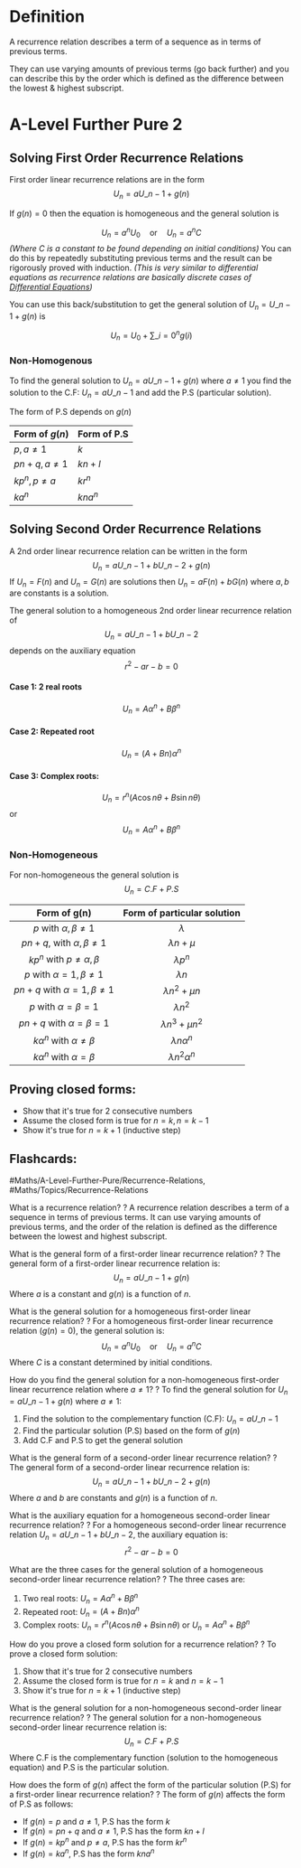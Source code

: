 # Definition

A recurrence relation describes a term of a sequence as in terms of previous terms.

They can use varying amounts of previous terms (go back further) and you can describe this by the order which is defined as the difference between the lowest & highest subscript.

# A-Level Further Pure 2

## Solving First Order Recurrence Relations

First order linear recurrence relations are in the form
$$U_n = aU\_{n-1} + g(n)$$

If $g(n) = 0$ then the equation is homogeneous and the general solution is

$$U_n = a^nU_0 \quad \text{or} \quad U_n = a^nC$$
*(Where $C$ is a constant to be found depending on initial conditions)*
You can do this by repeatedly substituting previous terms and the result can be rigorously proved with induction.
*(This is very similar to differential equations as recurrence relations are basically discrete cases of [Differential Equations](Differential%20Equations.md))*

You can use this back/substitution to get the general solution of $U_n = U\_{n-1} + g(n)$ is

$$U_n = U_0 + \sum\_{i=0}^n g(i)$$

### Non-Homogenous

To find the general solution to $U_n = aU\_{n-1} + g(n)$ where $a \neq 1$ you find the solution to the C.F: $U_n = aU\_{n-1}$ and add the P.S (particular solution).

The form of P.S depends on $g(n)$

|Form of $g(n)$|Form of P.S|
|--------------|-----------|
|$p, a \neq 1$|$k$|
|$pn + q, a \neq 1$|$kn + l$|
|$kp^n, p \neq a$|$kr^n$|
|$ka^n$|$kna^n$|

## Solving Second Order Recurrence Relations

A 2nd order linear recurrence relation can be written in the form
$$U_n = aU\_{n-1} + bU\_{n-2} + g(n)$$
If $U_n = F(n)$ and $U_n = G(n)$ are solutions then $U_n = aF(n) + bG(n)$ where $a, b$ are constants is a solution.

The general solution to a homogeneous 2nd order linear recurrence relation of
$$U_n = aU\_{n-1} + bU\_{n-2}$$
depends on the auxiliary equation
$$r^2 - ar - b = 0$$

#### Case 1: 2 real roots

$$U_n = A\alpha^n + B\beta^n$$

#### Case 2: Repeated root

$$U_n = (A + Bn)\alpha^n$$

#### Case 3: Complex roots:

$$U_n = r^n(A \cos n\theta + B \sin n\theta)$$
or
$$U_n = A\alpha^n + B\beta^n$$

### Non-Homogeneous

For non-homogeneous the general solution is
$$U_n = C.F + P.S$$

|Form of $\mathbf{g}(\boldsymbol{n})$|Form of particular solution|
|:----------------------------------:|:-------------------------:|
|$p$ with $\alpha, \beta \neq 1$|$\lambda$|
|$p n+q$, with $\alpha, \beta \neq 1$|$\lambda n+\mu$|
|$k p^n$ with $p \neq \alpha, \beta$|$\lambda p^n$|
|$p$ with $\alpha=1, \beta \neq 1$|$\lambda n$|
|$p n+q$ with $\alpha=1, \beta \neq 1$|$\lambda n^2+\mu n$|
|$p$ with $\alpha=\beta=1$|$\lambda n^2$|
|$p n+q$ with $\alpha=\beta=1$|$\lambda n^3+\mu n^2$|
|$k \alpha^n$ with $\alpha \neq \beta$|$\lambda n \alpha^n$|
|$k \alpha^n$ with $\alpha=\beta$|$\lambda n^2 \alpha^n$|

## Proving closed forms:

* Show that it's true for 2 consecutive numbers
* Assume the closed form is true for $n=k, n=k-1$
* Show it's true for $n=k+1$ (inductive step)

## Flashcards:

\#Maths/A-Level-Further-Pure/Recurrence-Relations, #Maths/Topics/Recurrence-Relations

What is a recurrence relation?
?
A recurrence relation describes a term of a sequence in terms of previous terms. It can use varying amounts of previous terms, and the order of the relation is defined as the difference between the lowest and highest subscript. <!--SR:!2024-09-19,4,270-->

What is the general form of a first-order linear recurrence relation?
?
The general form of a first-order linear recurrence relation is:
$$U_n = aU\_{n-1} + g(n)$$
Where $a$ is a constant and $g(n)$ is a function of $n$. <!--SR:!2024-09-18,3,250-->

What is the general solution for a homogeneous first-order linear recurrence relation?
?
For a homogeneous first-order linear recurrence relation ($g(n) = 0$), the general solution is:
$$U_n = a^nU_0 \quad \text{or} \quad U_n = a^nC$$
Where $C$ is a constant determined by initial conditions. <!--SR:!2024-09-19,4,270-->

How do you find the general solution for a non-homogeneous first-order linear recurrence relation where $a \neq 1$?
?
To find the general solution for $U_n = aU\_{n-1} + g(n)$ where $a \neq 1$:

1. Find the solution to the complementary function (C.F): $U_n = aU\_{n-1}$
1. Find the particular solution (P.S) based on the form of $g(n)$
1. Add C.F and P.S to get the general solution <!--SR:!2024-09-19,4,270-->

What is the general form of a second-order linear recurrence relation?
?
The general form of a second-order linear recurrence relation is:
$$U_n = aU\_{n-1} + bU\_{n-2} + g(n)$$
Where $a$ and $b$ are constants and $g(n)$ is a function of $n$. <!--SR:!2024-09-18,3,250-->

What is the auxiliary equation for a homogeneous second-order linear recurrence relation?
?
For a homogeneous second-order linear recurrence relation $U_n = aU\_{n-1} + bU\_{n-2}$, the auxiliary equation is:
$$r^2 - ar - b = 0$$ <!--SR:!2024-09-19,3,250-->

What are the three cases for the general solution of a homogeneous second-order linear recurrence relation?
?
The three cases are:

1. Two real roots: $U_n = A\alpha^n + B\beta^n$
1. Repeated root: $U_n = (A + Bn)\alpha^n$
1. Complex roots:
   $U_n = r^n(A \cos n\theta + B \sin n\theta)$ or $U_n = A\alpha^n + B\beta^n$ <!--SR:!2024-09-19,4,270-->

How do you prove a closed form solution for a recurrence relation?
?
To prove a closed form solution:

1. Show that it's true for 2 consecutive numbers
1. Assume the closed form is true for $n=k$ and $n=k-1$
1. Show it's true for $n=k+1$ (inductive step) <!--SR:!2024-09-19,4,270-->

What is the general solution for a non-homogeneous second-order linear recurrence relation?
?
The general solution for a non-homogeneous second-order linear recurrence relation is:
$$U_n = C.F + P.S$$
Where C.F is the complementary function (solution to the homogeneous equation) and P.S is the particular solution. <!--SR:!2024-09-19,4,270-->

How does the form of $g(n)$ affect the form of the particular solution (P.S) for a first-order linear recurrence relation?
?
The form of $g(n)$ affects the form of P.S as follows:

* If $g(n) = p$ and $a \neq 1$, P.S has the form $k$
* If $g(n) = pn + q$ and $a \neq 1$, P.S has the form $kn + l$
* If $g(n) = kp^n$ and $p \neq a$, P.S has the form $kr^n$
* If $g(n) = ka^n$, P.S has the form $kna^n$ <!--SR:!2024-09-19,4,270-->
